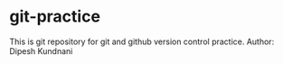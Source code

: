 # git-practice

This is git repository for git and github version control practice.
Author: Dipesh Kundnani